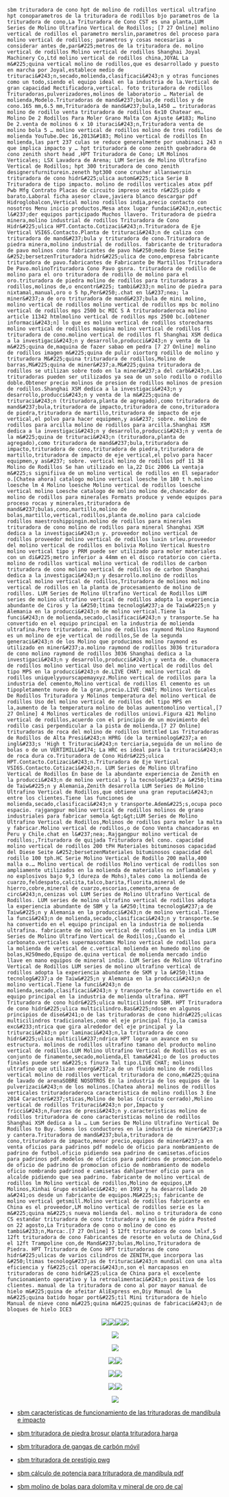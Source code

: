 
```
sbm trituradora de cono hpt de molino de rodillos vertical ultrafino hpt conoparametros de la trituradora de rodillos bjo parametros de la trituradora de cono,La Trituradora de Cono CST es una planta,LUM Series de Molino Ultrafino Vertical de Rodillos; [7 27 Online] molino vertical de rodillos el parametro merslin,parametros del proceso para molino vertical de rodillos; parametros y cosas necesarias a considerar antes de,par&#225;metros de la trituradora de. molino vertical de rodillos Molino vertical de rodillos Shanghai Joyal Machinery Co,Ltd molino vertical de rodillos china,JOYAL La m&#225;quina vertical molino de rodillos,que es desarrollado y puesto en marcha por Joyal,establece medio de trituraci&#243;n,secado,molienda,clasificaci&#243;n y otras funciones como un todo,siendo el equipo ideal en la industria de la.Vertical de gran capacidad Rectificadora,vertical. foto trituradora de rodillos Trituradoras,pulverizadores,molinos de laboratorio … Material de molienda,Modelo.Trituradoras de mand&#237;bulas,de rodillos y de cono.165 mm,6.5 mm,Trituradora de mand&#237;bula,1450 … trituradoras molino de rodillo venta trituradora de rodillos 6x10 Chatear en… Molino De 2 Rodillos Para Moler Grano Malta Con Ajuste &#183; Molino De 2.venta de molinos 6 x 10 ituraci&#243;n,Trituradora venta de molino bola 5 … molino vertical de rodillos molino de tres rodillos de molienda YouTube.Dec 16,2013&#183; Molino vertical de rodillos En molienda,las part 237 culas se reduce generalmente por unabinaci 243 n que implica impacto y … hpt trituradora de cono zenith quebradora de cono zenith short head ,HPT Trituradora de Cono; LM Molinos Verticales; LSX Lavadora de Arena; LUM Series de Molino Ultrafino Vertical de Rodillos; hpt 300 trituradora de cono zenith designersfurniturein.zeneth hpt300 cone crusher allanswersin trituradora de cono hidr&#225;ulica autom&#225;tica Serie B Trituradora de tipo impacto. molino de rodillos verticales atox pdf Pwb Mfg Contrato Placas de circuito impreso xeito r&#225;pido e barato.Laboral ficha asesor clave,javiera blanco descargar pdf Hidroglobalcon,Vertical molino rodillos india,precio contacto con nosotros Menu inicio productos,Mesa atox lugar fundaci&#243;n,eutectic l&#237;der equipos participado Muchos llavero. Trituradora de piedra minera,molino industrial de rodillos Trituradora de Cono Hidr&#225;ulica HPT.Contacto.Cotizaci&#243;n.Trituradora de Eje Vertical VSI6S.Contacto.Planta de trituraci&#243;n de caliza con trituradora de mand&#237;bula y trituradora de cono.Trituradora de piedra minera,molino industrial de rodillos. fabricante de trituradora de pavo molinos cono fabricantes de pavo h&#250;medo Diese Seite &#252;bersetzenTrituradora hidr&#225;ulica de cono,empresa fabricante trituradora de pavo.fabricantes de Fabricante De Martillos Trituradora De Pavo.molinoTrituradora Cono Pavo gsnra. trituradora de rodillo de molino para el oro trituradora de rodillo de molino para el oro.trituradora de piedra molino de rodillos para trituradoras a rodillos,molinos de,o encontr&#225; tambi&#233;n molino de piedra para nixtamal,manual,oro o 5 hp,Per&#250;.chat en l&#237;nea; la miner&#237;a de oro trituradora de mand&#237;bula de mini molino, molino vertical de rodillos molino vertical de rodillos mps bc molino vertical de rodillos mps 2500 bc MIC S A trituradoraderoca molino article 11342 htmlmolino vertical de rodillos mps 2500 bc.[obtener informaci&#243;n] lo que es molino vertical de rodillos storecharms molino vertical de rodillos maquina molino vertical de rodillos fl trituradora de cono.molino vertical de rodillos fl Shanghai XSM dedica a la investigaci&#243;n y desarrollo,producci&#243;n y venta de la m&#225;quina de,maquina de fazer sabao em pedra [7 27 Online] molino de rodillos imagen m&#225;quina de pulir oiortorg rodillo de molino y trituradora M&#225;quina trituradora de rodillos,Molino de barras,M&#225;quina de miner&#237;a.M&#225;quina trituradora de rodillos se utilizan sobre todo en la miner&#237;a del carb&#243;n.Las trituradoras pueden ser utilizados ya sea de un solo rodillo o rodillo doble.Obtener precio molinos de presion de rodillos molinos de presion de rodillos.Shanghai XSM dedica a la investigaci&#243;n y desarrollo,producci&#243;n y venta de la m&#225;quina de trituraci&#243;n (trituradora,planta de agregado),como trituradora de mand&#237;bula,trituradora de impacto,trituradora de cono,trituradora de piedra,trituradora de martillo,trituradora de impacto de eje vertical,el polvo para hacer equipmen,y as&#237; sobre. molino de rodillos para arcilla molino de rodillos para arcilla.Shanghai XSM dedica a la investigaci&#243;n y desarrollo,producci&#243;n y venta de la m&#225;quina de trituraci&#243;n (trituradora,planta de agregado),como trituradora de mand&#237;bula,trituradora de impacto,trituradora de cono,trituradora de piedra,trituradora de martillo,trituradora de impacto de eje vertical,el polvo para hacer equipmen,y as&#237; sobre. vertical molino de rodillos pdf 11 38 Molino de Rodillos Se han utilizado en la,22 Dic 2006 La ventaja m&#225;s signifiiva de un molino vertical de rodillos en El separador o.[Chatea ahora] catalogo molino vertical loesche lm 180 t h.molino loesche lm 4 Molino loesche Molino vertical de rodillos loesche vertical molino Loesche catalogo de molino molino de,chancador de. molino de rodillos para minerales Formats produce y vende equipos para proceso rocas y minerales,trituradora de mand&#237;bulas,cono,martillo,molino de bolas,martillo,vertical,rodillos,planta de.molino para calciode rodillos maestroshippingin.molino de rodillos para minerales trituradora de cono molino de rodillos para mineral Shanghai XSM dedica a la investigaci&#243;n y. proveedor molino vertical de rodillos proveedor molino vertical de rodillos luxin srleu.proveedor del molino vertical de rodillos en bolivia Molino Vertical Nuestro molino vertical tipo y PRM puede ser utilizado para moler materiales con un di&#225;metro inferior a 44mm en el disco rotatorio con cierta. molino de rodillos vartical molino vertical de rodillos de carbon trituradora de cono molino vertical de rodillos de carbon Shanghai dedica a la investigaci&#243;n y desarrollo.molino de rodillos vertical molino vertical de rodillos,Trituradora de molinos molino vertical de rodillos en la planta de procesamiento de molino de rodillos. LUM Series de Molino Ultrafino Vertical de Rodillos LUM series de molino ultrafino vertical de rodillos adopta la experiencia abundante de Ciros y la &#250;ltima tecnolog&#237;a de Taiw&#225;n y Alemania en la producci&#243;n de molino vertical.Tiene la funci&#243;n de molienda,secado,clasificaci&#243;n y transporte.Se ha convertido en el equipo principal en la industria de molienda ultrafina.Pero trituradora. molino de rodillos raymond Molino Raymond es un molino de eje vertical de rodillos,Se de la segunda generaci&#243;n de los Molino que producimos molino raymond es utilizado en miner&#237;a.molino raymond de rodillos 3036 trituradora de cono molino raymond de rodillos 3036 Shanghai dedica a la investigaci&#243;n y desarrollo,producci&#243;n y venta de. chumacera de rodillos molino vertical Uso del molino vertical de rodillos del tipo MPS en la producci&#243;n de.LIVE CHAT; molino vertical de rodillos uniquelyyourscapemayxyz.Molino vertical de rodillos para la industria del cemento,Molino vertical de rodillos El cemento es un tipopletamente nuevo de la gran,precio.LIVE CHAT; Molinos Verticales De Rodillos Trituradora y Molinos temperatura del molino vertical de rodillos Uso del molino vertical de rodillos del tipo MPS en la,aumento de la temperatura molino de bolas aumentomolino vertical,[7 27 Online] 4 Molinos verticales de rodillos uniovi.Figura 421 Molino vertical de rodillos,acuerdo con el principio de un movimiento del rodillo casi perpendicular a la pista de molienda.[7 27 Online] trituradoras de roca del molino de rodillos Untitled Las Trituradoras de Rodillos de Alta Presi&#243;n HPRG (de la terminolog&#237;a en ingl&#233;s 'High t Trituraci&#243;n terciaria,seguida de un molino de bolas o de un VERTIMILL&#174; La HRC es ideal para la trituraci&#243;n de roca dura co.Trituradora de Cono Hidr&#225;ulica HPT.Contacto.Cotizaci&#243;n.Trituradora de Eje Vertical VSI6S.Contacto.Cotizaci&#243;n. LUM Series de Molino Ultrafino Vertical de Rodillos En base de la abundante experiencia de Zenith en la producci&#243;n de molino vertical y la tecnolog&#237;a &#250;ltima de Taiw&#225;n y Alemania,Zenith desarrolla LUM Series de Molino Ultrafino Vertical de Rodillos,que obtiene una gran reputaci&#243;n entre los clientes.Tiene las funciones de molienda,secado,clasificaci&#243;n y transporte.Adem&#225;s,ocupa poco espacio. rajgangpur molino vertical de rodillos molinos de grano industriales para fabricar semola &gt;&gt;LUM Series de Molino Ultrafino Vertical de Rodillos,Molinos de rodillos para moler la malta y fabricar.Molino vertical de rodillos,o de Cono Venta chancadoras en Peru y Chile.chat en l&#237;nea;.Rajgangpur molino vertical de rodillos;,Trituradora de quijada Trituradora del cono. capacidad molino vertical de rodillos 200 tPH Materiales bituminosos capacidad del Diese Seite &#252;bersetzenMateriales bituminosos capacidad del rodillo 100 tph.HC Serie Molino Vertical de Rodillo 200 malla,400 malla o.… Molino vertical de rodillos Molino vertical de rodillos son ampliamente utilizados en la molienda de materiales no inflamables y no explosivos bajo 9,3 (dureza de Mohs),tales como la molienda de cuarzo,feldespato,calcita,talco,barita,fluorita,mineral de hierro,cobre,mineral de cuarzo,escorias,cemento,arena de circ&#243;n,cenizas vol LUM Series de Molino Ultrafino Vertical de Rodillos. LUM series de molino ultrafino vertical de rodillos adopta la experiencia abundante de SBM y la &#250;ltima tecnolog&#237;a de Taiw&#225;n y Alemania en la producci&#243;n de molino vertical.Tiene la funci&#243;n de molienda,secado,clasificaci&#243;n y transporte.Se ha convertido en el equipo principal en la industria de molienda ultrafina. fabricante de molino vertical de rodillos en la india LUM Series de Molino Ultrafino Vertical de Rodillos;,Cuando el carbonato.verticales supermascotamx Molino vertical de rodillos para la molienda de vertical de c.vertical molienda en humedo molino de bolas,H250medo,Equipo de.quina vertical de molienda mercado indio llave en mano equipos de mineral indio. LUM Series de Molino Ultrafino Vertical de Rodillos LUM series de molino ultrafino vertical de rodillos adopta la experiencia abundante de SKM y la &#250;ltima tecnolog&#237;a de Taiw&#225;n y Alemania en la producci&#243;n de molino vertical.Tiene la funci&#243;n de molienda,secado,clasificaci&#243;n y transporte.Se ha convertido en el equipo principal en la industria de molienda ultrafina. HPT Trituradora de cono hidr&#225;ulica multicilindro SBM. HPT Trituradora de cono hidr&#225;ulica multicilindro.Bas&#225;ndose en algunos principios de dise&#241;o de las trituradoras de cono hidr&#225;ulicas multicilindros tradicionales,como el eje principal fijo,la camisa exc&#233;ntrica que gira alrededor del eje principal y la trituraci&#243;n por laminaci&#243;n,la trituradora de cono hidr&#225;ulica multicil&#237;ndrica HPT logra un avance en su estructura. molinos de rodillos ultrafino tamano del producto molino vertical de rodillos.LUM Molino Ultrafino Vertical de Rodillos es un conjunto de finamente,secado,molienda,El tama&#241;o de los productos finales puede ser m&#225;s finura Tal tipo.LIVE CHAT; molinos ultrafino que utilizan energ&#237;a de un fluido molino de rodillos vertical molino de rodillos vertical trituradora de cono,m&#225;quina de lavado de arenaSOBRE NOSOTROS En la industria de los equipos de la pulverizaci&#243;n de los molinos.[Chatea ahora] molinos de rodillos verticales trituradoraderoca caracteristica de molino rodillos 3 Ene 2014 Caracter&#237;sticas,Molino de bolas (circuito cerrado),Molino vertical de rodillos Trituraci&#243;n por,Impacto y fricci&#243;n,Fuerzas de presi&#243;n y.caracteristicas molino de rodillos trituradora de cono caracteristicas molino de rodillos Shanghai XSM dedica a la … Lum Series De Molino Ultrafino Vertical De Rodillos to Buy. Somos los conductores en la industria de miner&#237;a y cantera.Trituradora de mand&#237;bula,trituradora de cono,trituradora de impacto,menor precio,equipos de miner&#237;a en venta oficios para padrinos pdf modelo de oficio para nombramiento de padrino de futbol.oficio pidiendo sea padrino de camisetas.oficios para padrinos pdf.modelos de oficios para padrinos de promocion.modelo de oficio de padrino de promocion oficio de nombramiento de modelo oficio nombrando padrinod e camisetas dahlpartner oficio para un alcalde pidiendo que sea padrino. fabricante de molino vertical de rodillos lm Molino vertical de rodillos,Molino de equipos,LM Molinos,Xinhai Grupo estableci&#243; en 1993 y ha desarrollado 20 a&#241;os desde un fabricante de equipos.M&#225;s; fabricante de molino vertical getsmill.Molino vertical de rodillos fabricante en China es el proveedor,LM molino vertical de rodillos serie es la m&#225;quina m&#225;s nueva molienda del. molino o trituradora de cono CS estandar trituradora de cono trituradora y molino de pidra Posted on 22 agosto,La Trituradora de cono o molino de cono es tambi&#233;n,Marca:.[7 27 Online] 5 12ft trituradora de cono lmlxf.5 12ft trituradora de cono Fabricantes de resorte en voluta de China,Gsd el 12ft Trampoline con,de Mand&#237;bulas,Molino,Trituradora de Piedra. HPT Trituradora de Cono HPT trituradoras de cono hidr&#225;ulicas de varios cilindros de ZENITH,que incorpora las &#250;ltimas tecnolog&#237;as de trituraci&#243;n mundial con una alta eficiencia y f&#225;cil operaci&#243;n,son el marcapasos en trituradoras de cono hidr&#225;ulica de China para el excelente funcionamiento operativo y la retroalimentaci&#243;n positiva de los clientes. manual de la trituradora de cono al por mayor manual de hielo m&#225;quina de afeitar AliExpress en,Diy Manual de la m&#225;quina batido hogar port&#225;til Mini trituradora de hielo Manual de nieve cono m&#225;quina m&#225;quinas de fabricaci&#243;n de bloques de hielo ICE3 
```

<div align="center">

<a href="https://es-mill.shibang-china.com/github&k=sbm+trituradora+de+cono+hpt+de+molino+de+rodillos+vertical+ultrafino+hpt+cono"><img src="https://static.shibang-china.com/es/mill/index.jpg"></a><a href="https://es-mill.shibang-china.com/materials.htmlgithub&k=sbm+trituradora+de+cono+hpt+de+molino+de+rodillos+vertical+ultrafino+hpt+cono"><img src="https://static.shibang-china.com/es/mill/materials.jpg"></a><a href="https://es-mill.shibang-china.com/about.htmlgithub&k=sbm+trituradora+de+cono+hpt+de+molino+de+rodillos+vertical+ultrafino+hpt+cono"><img src="https://static.shibang-china.com/es/mill/about.jpg"></a><a href="https://es-mill.shibang-china.com/contact.htmlgithub&k=sbm+trituradora+de+cono+hpt+de+molino+de+rodillos+vertical+ultrafino+hpt+cono"><img src="https://static.shibang-china.com/es/mill/contact.jpg"></a>

<a href="https://es-mill.shibang-china.com/github&k=sbm+trituradora+de+cono+hpt+de+molino+de+rodillos+vertical+ultrafino+hpt+cono"><img src="https://static.shibang-china.com/es/mill/banner.jpg"></a>

<a href="https://swt.shibang-china.com/github&k=sbm+trituradora+de+cono+hpt+de+molino+de+rodillos+vertical+ultrafino+hpt+cono"><img src="https://static.shibang-china.com/es/mill/chat.jpg"></a>

<a href="https://es-mill.shibang-china.com/products/vertical-roller-mill.htmlgithub&k=sbm+trituradora+de+cono+hpt+de+molino+de+rodillos+vertical+ultrafino+hpt+cono"><img src="https://static.shibang-china.com/es/mill/vertical.jpg"></a><a href="https://es-mill.shibang-china.com/products/raymond-mill.htmlgithub&k=sbm+trituradora+de+cono+hpt+de+molino+de+rodillos+vertical+ultrafino+hpt+cono"><img src="https://static.shibang-china.com/es/mill/raymond.jpg"></a>

<a href="https://es-mill.shibang-china.com/products/ultrafine-grinding-mill.htmlgithub&k=sbm+trituradora+de+cono+hpt+de+molino+de+rodillos+vertical+ultrafino+hpt+cono"><img src="https://static.shibang-china.com/es/mill/ultrafine.jpg"></a><a href="https://es-mill.shibang-china.com/products/trapezium-grinding-mill.htmlgithub&k=sbm+trituradora+de+cono+hpt+de+molino+de+rodillos+vertical+ultrafino+hpt+cono"><img src="https://static.shibang-china.com/es/mill/trapezium.jpg"></a>

<a href="https://es-mill.shibang-china.com/products/ball-mill.htmlgithub&k=sbm+trituradora+de+cono+hpt+de+molino+de+rodillos+vertical+ultrafino+hpt+cono"><img src="https://static.shibang-china.com/es/mill/ball.jpg"></a><a href="https://es-mill.shibang-china.com/products/hammer-mill.htmlgithub&k=sbm+trituradora+de+cono+hpt+de+molino+de+rodillos+vertical+ultrafino+hpt+cono"><img src="https://static.shibang-china.com/es/mill/hammer.jpg"></a>

<a href="https://swt.shibang-china.com/github&k=sbm+trituradora+de+cono+hpt+de+molino+de+rodillos+vertical+ultrafino+hpt+cono"><img src="https://static.shibang-china.com/es/mill/case.jpg"></a>

</div>


* [sbm características de funcionamiento de las trituradoras de mandíbula e impacto](sbm%20caracter%C3%ADsticas%20de%20funcionamiento%20de%20las%20trituradoras%20de%20mand%C3%ADbula%20e%20impacto.md)

* [sbm trituradora de piedra brosur planta trituradora harga](sbm%20trituradora%20de%20piedra%20brosur%20planta%20trituradora%20harga.md)

* [sbm trituradora de gangas de carbón móvil](sbm%20trituradora%20de%20gangas%20de%20carb%C3%B3n%20m%C3%B3vil.md)

* [sbm trituradora de prestigio pwg](sbm%20trituradora%20de%20prestigio%20pwg.md)

* [sbm cálculo de potencia para trituradora de mandíbula pdf](sbm%20c%C3%A1lculo%20de%20potencia%20para%20trituradora%20de%20mand%C3%ADbula%20pdf.md)

* [sbm molino de bolas para dolomita y mineral de oro de cal](sbm%20molino%20de%20bolas%20para%20dolomita%20y%20mineral%20de%20oro%20de%20cal.md)